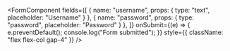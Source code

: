 <FormComponent
  fields={[
    { name: "username", props: { type: "text", placeholder: "Username" } },
    { name: "password", props: { type: "password", placeholder: "Password" } },
  ]}
  onSubmit={(e) => {
    e.preventDefault();
    console.log("Form submitted");
  }}
  style={{ className: "flex flex-col gap-4" }}
/>
